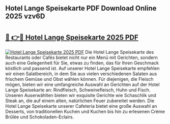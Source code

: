 ## Hotel Lange Speisekarte PDF Download Online 2025 vzv6D

# <h2><a href="http://gc7i7m.nevu.top/?p=Hotel+Lange+Speisekarte">🔗 👉🔴 Hotel Lange Speisekarte 2025 PDF</a></h2>

[![Hotel Lange Speisekarte 2025 PDF](https://i.imgur.com/dBaPXMq.png)](http://gc7i7m.nevu.top/?p=Hotel+Lange+Speisekarte)
Die Hotel Lange Speisekarte des Restaurants oder Cafés bietet nicht nur ein Menü mit Gerichten, sondern auch eine Gelegenheit für Sie, etwas zu finden, das für Ihren Geschmack köstlich und passend ist. Auf unserer Hotel Lange Speisekarte empfehlen wir einen Salatbereich, in dem Sie aus vielen verschiedenen Salaten aus frischem Gemüse und Obst wählen können. Für diejenigen, die Fleisch mögen, bieten wir eine umfangreiche Auswahl an Gerichten auf der Hotel Lange Speisekarte an: Rindfleisch, Schweinefleisch, Huhn und Fisch. Unseren Auserwählten bieten wir exquisite Gerichte wie Schaschlik und Steak an, die auf einem alten, natürlichen Feuer zubereitet werden. Die Hotel Lange Speisekarte unserer Cafeteria bietet eine große Auswahl an Desserts, von traditionellen Kuchen und Kuchen bis hin zu erlesenen Crème Brûlée und Schokoladen-Eclairs.
